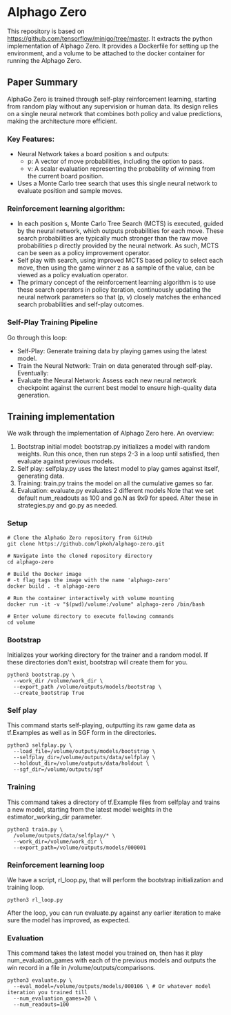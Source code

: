 # Alphago Zero
This repository is based on https://github.com/tensorflow/minigo/tree/master. It extracts the python implementation of Alphago Zero. It provides a Dockerfile for setting up the environment, and a volume to be attached to the docker container for running the Alphago Zero.

## Paper Summary
AlphaGo Zero is trained through self-play reinforcement learning, starting from random play without any supervision or human data. Its design relies on a single neural network that combines both policy and value predictions, making the architecture more efficient.

### Key Features:
- Neural Network takes a board position s and outputs:
  - p: A vector of move probabilities, including the option to pass.
  - v: A scalar evaluation representing the probability of winning from the current board position.
- Uses a Monte Carlo tree search that uses this single neural network to evaluate position and sample moves.

### Reinforcement learning algorithm:
- In each position s, Monte Carlo Tree Search (MCTS) is executed, guided by the neural network, which outputs probabilities for each move. These search probabilities are typically much stronger than the raw move probabilities p directly provided by the neural network. As such, MCTS can be seen as a policy improvement operator.
- Self play with search, using improved MCTS based policy to select each move, then using the game winner z as a sample of the value, can be viewed as a policy evaluation operator.
- The primary concept of the reinforcement learning algorithm is to use these search operators in policy iteration, continuously updating the neural network parameters so that (p, v) closely matches the enhanced search probabilities and self-play outcomes.

### Self-Play Training Pipeline
Go through this loop:
- Self-Play: Generate training data by playing games using the latest model.
- Train the Neural Network: Train on data generated through self-play.
Eventually:
- Evaluate the Neural Network: Assess each new neural network checkpoint against the current best model to ensure high-quality data generation.

## Training implementation
We walk through the implementation of Alphago Zero here. An overview:
1. Bootstrap initial model: bootstrap.py initializes a model with random weights. Run this once, then run steps 2-3 in a loop until satisfied, then evaluate against previous models.
2. Self play: selfplay.py uses the latest model to play games against itself, generating data.
3. Training: train.py trains the model on all the cumulative games so far.
4. Evaluation: evaluate.py evaluates 2 different models
Note that we set default num_readouts as 100 and go.N as 9x9 for speed. Alter these in strategies.py and go.py as needed.

### Setup
```shell
# Clone the AlphaGo Zero repository from GitHub
git clone https://github.com/lpkoh/alphago-zero.git

# Navigate into the cloned repository directory
cd alphago-zero

# Build the Docker image
# -t flag tags the image with the name 'alphago-zero'
docker build . -t alphago-zero

# Run the container interactively with volume mounting
docker run -it -v "$(pwd)/volume:/volume" alphago-zero /bin/bash

# Enter volume directory to execute following commands
cd volume
```

### Bootstrap
Initializes your working directory for the trainer and a random model. If these directories don't exist, bootstrap will create them for you.
```shell
python3 bootstrap.py \
  --work_dir /volume/work_dir \
  --export_path /volume/outputs/models/bootstrap \
  --create_bootstrap True
```

### Self play
This command starts self-playing, outputting its raw game data as tf.Examples as well as in SGF form in the directories.
```shell
python3 selfplay.py \
  --load_file=/volume/outputs/models/bootstrap \
  --selfplay_dir=/volume/outputs/data/selfplay \
  --holdout_dir=/volume/outputs/data/holdout \
  --sgf_dir=/volume/outputs/sgf
```

### Training
This command takes a directory of tf.Example files from selfplay and trains a new model, starting from the latest model weights in the estimator_working_dir parameter.
```shell
python3 train.py \
  /volume/outputs/data/selfplay/* \
  --work_dir=/volume/work_dir \
  --export_path=/volume/outputs/models/000001
```

### Reinforcement learning loop
We have a script, rl_loop.py, that will perform the bootstrap initialization and training loop.
```shell
python3 rl_loop.py
```
After the loop, you can run evaluate.py against any earlier iteration to make sure the model has improved, as expected.

### Evaluation
This command takes the latest model you trained on, then has it play num_evaluation_games with each of the previous models and outputs the win record in a file in /volume/outputs/comparisons.
```shell
python3 evaluate.py \
  --eval_model=/volume/outputs/models/000106 \ # Or whatever model iteration you trained till
  --num_evaluation_games=20 \
  --num_readouts=100
```
